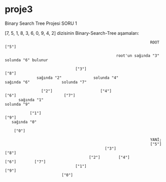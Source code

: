 # proje3
Binary Search Tree Projesi
SORU 1

[7, 5, 1, 8, 3, 6, 0, 9, 4, 2] dizisinin Binary-Search-Tree aşamaları:

                                                                    ROOT ["5"]
                    
                                                     root'un sağında "3" solunda "6" bulunur
                                                         
                                   ["3"]                                                                       ["8"] 
                  sağında "2"              solunda "4"                                         sağında "6"              solunda "7" 
                
                    ["2"]                     ["4"]                                              ["6"]                     ["7"]
          sağında "1"                                                                                                       solunda "9" 
       
               ["1"]                                                                                                                ["9"]
       sağında "0"
     
        ["0"]

                                                                    YANİ;
                                                                    ["5"]
                                                ["3"]                                     ["8"]
                                         ["2"]        ["4"]                        ["6"]        ["7"]
                                   ["1"]                                                              ["9"]
                             ["0"]
